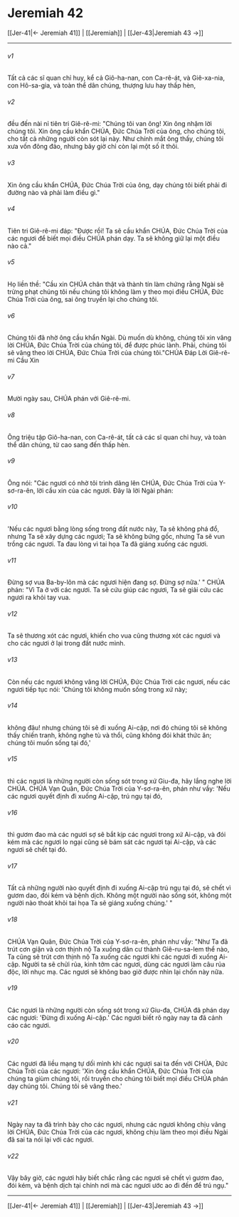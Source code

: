 # Jeremiah 42

[[Jer-41|← Jeremiah 41]] | [[Jeremiah]] | [[Jer-43|Jeremiah 43 →]]
***



###### v1 
Tất cả các sĩ quan chỉ huy, kể cả Giô-ha-nan, con Ca-rê-át, và Giê-xa-nia, con Hô-sa-gia, và toàn thể dân chúng, thượng lưu hay thấp hèn, 

###### v2 
đều đến nài nỉ tiên tri Giê-rê-mi: "Chúng tôi van ông! Xin ông nhậm lời chúng tôi. Xin ông cầu khẩn CHÚA, Đức Chúa Trời của ông, cho chúng tôi, cho tất cả những người còn sót lại này. Như chính mắt ông thấy, chúng tôi xưa vốn đông đảo, nhưng bây giờ chỉ còn lại một số ít thôi. 

###### v3 
Xin ông cầu khẩn CHÚA, Đức Chúa Trời của ông, dạy chúng tôi biết phải đi đường nào và phải làm điều gì." 

###### v4 
Tiên tri Giê-rê-mi đáp: "Được rồi! Ta sẽ cầu khẩn CHÚA, Đức Chúa Trời của các ngươi để biết mọi điều CHÚA phán dạy. Ta sẽ không giữ lại một điều nào cả." 

###### v5 
Họ liền thề: "Cầu xin CHÚA chân thật và thành tín làm chứng rằng Ngài sẽ trừng phạt chúng tôi nếu chúng tôi không làm y theo mọi điều CHÚA, Đức Chúa Trời của ông, sai ông truyền lại cho chúng tôi. 

###### v6 
Chúng tôi đã nhờ ông cầu khẩn Ngài. Dù muốn dù không, chúng tôi xin vâng lời CHÚA, Đức Chúa Trời của chúng tôi, để được phúc lành. Phải, chúng tôi sẽ vâng theo lời CHÚA, Đức Chúa Trời của chúng tôi."CHÚA Đáp Lời Giê-rê-mi Cầu Xin 

###### v7 
Mười ngày sau, CHÚA phán với Giê-rê-mi. 

###### v8 
Ông triệu tập Giô-ha-nan, con Ca-rê-át, tất cả các sĩ quan chỉ huy, và toàn thể dân chúng, từ cao sang đến thấp hèn. 

###### v9 
Ông nói: "Các ngươi có nhờ tôi trình dâng lên CHÚA, Đức Chúa Trời của Y-sơ-ra-ên, lời cầu xin của các ngươi. Đây là lời Ngài phán: 

###### v10 
'Nếu các ngươi bằng lòng sống trong đất nước này, Ta sẽ không phá đổ, nhưng Ta sẽ xây dựng các ngươi; Ta sẽ không bứng gốc, nhưng Ta sẽ vun trồng các ngươi. Ta đau lòng vì tai họa Ta đã giáng xuống các ngươi. 

###### v11 
Đừng sợ vua Ba-by-lôn mà các ngươi hiện đang sợ. Đừng sợ nữa.' " CHÚA phán: "Vì Ta ở với các ngươi. Ta sẽ cứu giúp các ngươi, Ta sẽ giải cứu các ngươi ra khỏi tay vua. 

###### v12 
Ta sẽ thương xót các ngươi, khiến cho vua cũng thương xót các ngươi và cho các ngươi ở lại trong đất nước mình. 

###### v13 
Còn nếu các ngươi không vâng lời CHÚA, Đức Chúa Trời các ngươi, nếu các ngươi tiếp tục nói: 'Chúng tôi không muốn sống trong xứ này; 

###### v14 
không đâu! nhưng chúng tôi sẽ đi xuống Ai-cập, nơi đó chúng tôi sẽ không thấy chiến tranh, không nghe tù và thổi, cũng không đói khát thức ăn; chúng tôi muốn sống tại đó,' 

###### v15 
thì các ngươi là những người còn sống sót trong xứ Giu-đa, hãy lắng nghe lời CHÚA. CHÚA Vạn Quân, Đức Chúa Trời của Y-sơ-ra-ên, phán như vầy: 'Nếu các ngươi quyết định đi xuống Ai-cập, trú ngụ tại đó, 

###### v16 
thì gươm đao mà các ngươi sợ sẽ bắt kịp các ngươi trong xứ Ai-cập, và đói kém mà các ngươi lo ngại cũng sẽ bám sát các ngươi tại Ai-cập, và các ngươi sẽ chết tại đó. 

###### v17 
Tất cả những người nào quyết định đi xuống Ai-cập trú ngụ tại đó, sẽ chết vì gươm dao, đói kém và bệnh dịch. Không một người nào sống sót, không một người nào thoát khỏi tai họa Ta sẽ giáng xuống chúng.' " 

###### v18 
CHÚA Vạn Quân, Đức Chúa Trời của Y-sơ-ra-ên, phán như vầy: "Như Ta đã trút cơn giận và cơn thịnh nộ Ta xuống dân cư thành Giê-ru-sa-lem thể nào, Ta cũng sẽ trút cơn thịnh nộ Ta xuống các ngươi khi các ngươi đi xuống Ai-cập. Người ta sẽ chửi rủa, kinh tởm các ngươi, dùng các ngươi làm câu rủa độc, lời nhục mạ. Các ngươi sẽ không bao giờ được nhìn lại chốn này nữa. 

###### v19 
Các ngươi là những người còn sống sót trong xứ Giu-đa, CHÚA đã phán dạy các ngươi: 'Đừng đi xuống Ai-cập.' Các ngươi biết rõ ngày nay ta đã cảnh cáo các ngươi. 

###### v20 
Các ngươi đã liều mạng tự dối mình khi các ngươi sai ta đến với CHÚA, Đức Chúa Trời của các ngươi: 'Xin ông cầu khẩn CHÚA, Đức Chúa Trời của chúng ta giùm chúng tôi, rồi truyền cho chúng tôi biết mọi điều CHÚA phán dạy chúng tôi. Chúng tôi sẽ vâng theo.' 

###### v21 
Ngày nay ta đã trình bày cho các ngươi, nhưng các ngươi không chịu vâng lời CHÚA, Đức Chúa Trời của các ngươi, không chịu làm theo mọi điều Ngài đã sai ta nói lại với các ngươi. 

###### v22 
Vậy bây giờ, các ngươi hãy biết chắc rằng các ngươi sẽ chết vì gươm đao, đói kém, và bệnh dịch tại chính nơi mà các ngươi ước ao đi đến để trú ngụ."

***
[[Jer-41|← Jeremiah 41]] | [[Jeremiah]] | [[Jer-43|Jeremiah 43 →]]
